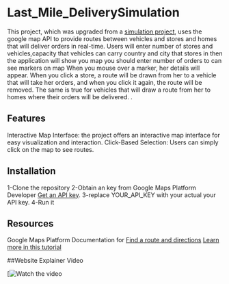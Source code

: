 # Last_Mile_DeliverySimulation

This project, which was upgraded from a [simulation project](https://github.com/Aisha-Hassan1/practice-Summer-Project/tree/mariam_1), uses the google map API to provide routes between vehicles and stores and homes that will deliver orders in real-time. Users will enter number of stores and vehicles,capacity that vehicles can carry country and city that stores in then the application will show you map you should enter number of orders to can see markers on map When you mouse over a marker, her details will appear. When you click a store, a route will be drawn from her to a vehicle that will take her orders, and when you click it again, the route will be removed. The same is true for vehicles that will draw a route from her to homes where their orders will be delivered. .

## Features
Interactive Map Interface: the project offers an interactive map interface for easy visualization and interaction.
Click-Based Selection: Users can simply click on the map to see routes.


## Installation
1-Clone the repository
2-Obtain an key from Google Maps Platform Developer [Get an API key](https://developers.google.com/maps/documentation/embed/get-api-key](https://developers.google.com/maps/documentation/embed/get-api-key)).
3-replace YOUR_API_KEY with your actual your API key.
4-Run it


## Resources
Google Maps Platform Documentation for [Find a route and directions](https://developers.google.com/maps/documentation/routes)
[Learn more in this tutorial](https://developers.google.com/maps/documentation/javascript/overview)

##Website Explainer Video 

[![Watch the video](https://drive.google.com/file/d/1fKsdJdBsEcQLGfVPRsj850aHNuruJrPx/view?usp=sharing)

